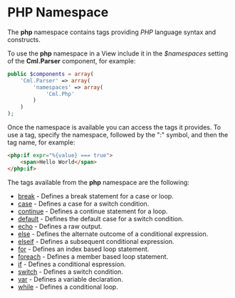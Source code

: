 PHP Namespace
=============

The **php** namespace contains tags providing *PHP* language syntax and constructs.

To use the **php** namespace in a View include it in the *$namespaces* setting of the **Cml.Parser** component, for example:

```php
public $components = array(
	'Cml.Parser' => array(
		'namespaces' => array(
			'Cml.Php'
		)
	)
);
```

Once the namespace is available you can access the tags it provides. To use a tag, specify the namespace, followed by the ":" symbol, and then the tag name, for example:

```html
<php:if expr="%{value} === true">
	<span>Hello World</span>
</php:if>
```

The tags available from the **php** namespace are the following:

* [break](Php/Break.md) - Defines a break statement for a case or loop.
* [case](Php/Case.md) - Defines a case for a switch condition.
* [continue](Php/Continue.md) - Defines a continue statement for a loop.
* [default](Php/Default.md) - Defines the default case for a switch condition.
* [echo](Php/Echo.md) - Defines a raw output.
* [else](Php/Else.md) - Defines the alternate outcome of a conditional expression.
* [elseif](Php/Elseif.md) - Defines a subsequent conditional expression.
* [for](Php/For.md) - Defines an index based loop statement.
* [foreach](Php/Foreach.md) - Defines a member based loop statement.
* [if](Php/If.md) - Defines a conditional espression.
* [switch](Php/Switch.md) - Defines a switch condition.
* [var](Php/Var.md) - Defines a variable declaration.
* [while](Php/While.md) - Defines a conditional loop.

